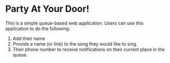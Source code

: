 # Party At Your Door!

This is a simple queue-based web application. Users can use this application to do the following:

1. Add their name
2. Provide a name (or link) to the song they would like to sing.
3. Their phone number to receive notifications on their current place in the queue.

